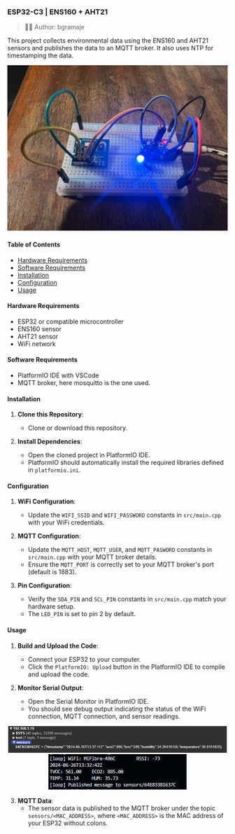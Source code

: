 ### ESP32-C3 | ENS160 + AHT21

> 👨‍💻 Author: bgramaje

This project collects environmental data using the ENS160 and AHT21 sensors and publishes the data to an MQTT broker. It also uses NTP for timestamping the data.

![Assembly Diagram](/public/assembly.jpg)

#### Table of Contents
- [Hardware Requirements](#hardware-requirements)
- [Software Requirements](#software-requirements)
- [Installation](#installation)
- [Configuration](#configuration)
- [Usage](#usage)

#### Hardware Requirements
- ESP32 or compatible microcontroller
- ENS160 sensor
- AHT21 sensor
- WiFi network

#### Software Requirements
- PlatformIO IDE with VSCode
- MQTT broker, here mosquitto is the one used.

#### Installation
1. **Clone this Repository**:
   - Clone or download this repository.

2. **Install Dependencies**:
   - Open the cloned project in PlatformIO IDE.
   - PlatformIO should automatically install the required libraries defined in `platformio.ini`.

#### Configuration
1. **WiFi Configuration**:
   - Update the `WIFI_SSID` and `WIFI_PASSWORD` constants in `src/main.cpp` with your WiFi credentials.

2. **MQTT Configuration**:
   - Update the `MQTT_HOST`, `MQTT_USER`, and `MQTT_PASWORD` constants in `src/main.cpp` with your MQTT broker details.
   - Ensure the `MQTT_PORT` is correctly set to your MQTT broker's port (default is 1883).

3. **Pin Configuration**:
   - Verify the `SDA_PIN` and `SCL_PIN` constants in `src/main.cpp` match your hardware setup.
   - The `LED_PIN` is set to pin 2 by default.

#### Usage
1. **Build and Upload the Code**:
   - Connect your ESP32 to your computer.
   - Click the `PlatformIO: Upload` button in the PlatformIO IDE to compile and upload the code.

2. **Monitor Serial Output**:
   - Open the Serial Monitor in PlatformIO IDE.
   - You should see debug output indicating the status of the WiFi connection, MQTT connection, and sensor readings.

<p align="center">
  <img src="/public/mqtt.png" width="500px" height="auto"/>
  <img src="/public/readings.png" />
</p>

3. **MQTT Data**:
   - The sensor data is published to the MQTT broker under the topic `sensors/<MAC_ADDRESS>`, where `<MAC_ADDRESS>` is the MAC address of your ESP32 without colons.
